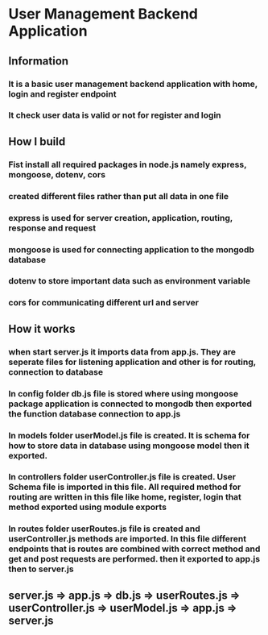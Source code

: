 # User Management Backend Application

## Information
### It is a basic user management backend application with home, login and register endpoint
### It check user data is valid or not for register and login

## How I build
### Fist install all required packages in node.js namely express, mongoose, dotenv, cors
### created different files rather than put all data in one file
### express is used for server creation, application, routing, response and request
### mongoose is used for connecting application to the mongodb database
### dotenv to store important data such as environment variable
### cors for communicating different url and server

## How it works
### when start server.js it imports data from app.js. They are seperate files for listening application and other is for routing, connection to database
### In config folder db.js file is stored where using mongoose package application is connected to mongodb then exported the function database connection to app.js
### In models folder userModel.js file is created. It is schema for how to store data in database using mongoose model then it exported.
### In controllers folder userController.js file is created. User Schema file is imported in this file. All required method for routing are written in this file like home, register, login that method exported using module exports
### In routes folder userRoutes.js file is created and userController.js methods are imported. In this file different endpoints that is routes are combined with correct method and get and post requests are performed. then it exported to app.js then to server.js

## server.js => app.js => db.js => userRoutes.js => userController.js => userModel.js => app.js => server.js